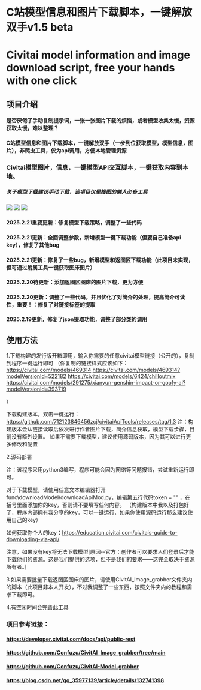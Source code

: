 # C站模型信息和图片下载脚本，一键解放双手v1.5 beta
# Civitai model information and image download script, free your hands with one click


## 项目介绍

#### 是否厌倦了手动复制提示词，一张一张图片下载的烦恼，或者模型收集太慢，资源获取太慢，难以整理？
#### C站模型信息和图片下载脚本，一键解放双手（一步到位获取模型，模型信息，图片），非爬虫工具，仅为api调用，方便本地管理资源

### Civitai模型图片，信息，一键模型API交互脚本，一键获取内容到本地。

##### 关于模型下载建议手动下载，该项目仅是搜图的懒人必备工具
![](https://i.postimg.cc/mr3z9p9Z/62c6542b6f3dbeb00589fd53344ad95b.png)
![](https://i.postimg.cc/pTy0R3vk/20250221-093559.png)
![](https://i.postimg.cc/7hJq3bR1/20250219-201759.png)

#### 2025.2.21重要更新：修复模型下载策略，调整了一些代码
#### 2025.2.21更新：全面调整参数，新增模型一键下载功能（但要自己准备api key），修复了其他bug
#### 2025.2.21更新：修复了一些bug，新增模型和返图区下载功能（此项目未实现，但可通过附属工具一键获取图床图片）
#### 2025.2.20待更新：添加返图区图床的图片下载，更为方便
#### 2025.2.20更新：调整了一些代码，并且优化了对简介的处理，提高简介可读性，重要！：修复了对链接标签的提取
#### 2025.2.19更新，修复了json提取功能，调整了部分类的调用

## 使用方法
1.下载构建的发行版开箱即用，输入你需要的任意civitai模型链接（公开的），复制到程序一键运行即可
（你复制的链接样式应该如下：
https://civitai.com/models/469314
https://civitai.com/models/469314?modelVersionId=522182
https://civitai.com/models/6424/chilloutmix
https://civitai.com/models/291275/xianyun-genshin-impact-or-goofy-ai?modelVersionId=393719

）

下载构建版本，双击一键运行：https://github.com/712123846456zcj/civitaiApiTools/releases/tag/1.3
注：构建版本会从链接读取后依次进行作者图片下载，简介信息获取，模型下载步骤，目前没有额外设置。
如果不需要下载模型，建议使用源码版本，因为其可以进行更多修改和配置

2.源码部署

注：该程序采用python3编写，程序可能会因为网络等问题报错，尝试重新运行即可。


对于下载模型，请使用任意文本编辑器打开func\downloadModel\downloadApiMod.py，编辑第五行代码token = "" ，在括号里面添加你的key，否则请不要填写任何内容。
（构建版本中我以及打包好了，程序内部拥有我分享的key，可以一键运行，如果你使用源码运行那么建议使用自己的key）

如何获取你个人的key：https://education.civitai.com/civitais-guide-to-downloading-via-api/

注意，如果没有key将无法下载模型[原因--官方：创作者可以要求人们登录后才能下载他们的资源。这是我们提供的选项，但不是我们的要求——这完全取决于资源所有者。]

3.如果需要批量下载返图区图床的图片，请使用CivitAI_Image_grabber文件夹内的脚本（此项目非本人开发），不过我调整了一些东西，按照文件夹内的教程和需求下载即可。

4.有空闲时间会完善此工具

### 项目参考链接：
#### https://developer.civitai.com/docs/api/public-rest
#### https://github.com/Confuzu/CivitAI_Image_grabber/tree/main
#### https://github.com/Confuzu/CivitAI-Model-grabber
#### https://blog.csdn.net/qq_35977139/article/details/132741398
